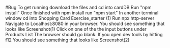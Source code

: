 #Bug
To get running download the files and cd into cardDB
Run "npm install" 
Once finished with npm install run "npm start"
In another terminal window cd into Shopping Card Exercise_starter (1)
Run npx http-server
Navigate to Localhost:8080 in your browser. 
You should see something that looks like Screenshot(1)
Click on one of the the input buttons under Products List
The browser should go blank.
If you open dev tools by hitting f12 You should see something that looks like Screenshot(2)

